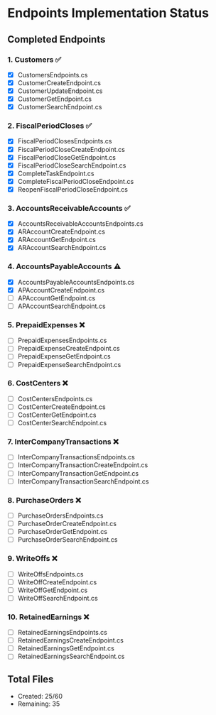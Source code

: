 # Endpoints Implementation Status

## Completed Endpoints

### 1. Customers ✅
- [x] CustomersEndpoints.cs
- [x] CustomerCreateEndpoint.cs
- [x] CustomerUpdateEndpoint.cs
- [x] CustomerGetEndpoint.cs
- [x] CustomerSearchEndpoint.cs

### 2. FiscalPeriodCloses ✅
- [x] FiscalPeriodClosesEndpoints.cs
- [x] FiscalPeriodCloseCreateEndpoint.cs
- [x] FiscalPeriodCloseGetEndpoint.cs
- [x] FiscalPeriodCloseSearchEndpoint.cs
- [x] CompleteTaskEndpoint.cs
- [x] CompleteFiscalPeriodCloseEndpoint.cs
- [x] ReopenFiscalPeriodCloseEndpoint.cs

### 3. AccountsReceivableAccounts ✅
- [x] AccountsReceivableAccountsEndpoints.cs
- [x] ARAccountCreateEndpoint.cs
- [x] ARAccountGetEndpoint.cs
- [x] ARAccountSearchEndpoint.cs

### 4. AccountsPayableAccounts ⚠️
- [x] AccountsPayableAccountsEndpoints.cs
- [x] APAccountCreateEndpoint.cs
- [ ] APAccountGetEndpoint.cs
- [ ] APAccountSearchEndpoint.cs

### 5. PrepaidExpenses ❌
- [ ] PrepaidExpensesEndpoints.cs
- [ ] PrepaidExpenseCreateEndpoint.cs
- [ ] PrepaidExpenseGetEndpoint.cs
- [ ] PrepaidExpenseSearchEndpoint.cs

### 6. CostCenters ❌
- [ ] CostCentersEndpoints.cs
- [ ] CostCenterCreateEndpoint.cs
- [ ] CostCenterGetEndpoint.cs
- [ ] CostCenterSearchEndpoint.cs

### 7. InterCompanyTransactions ❌
- [ ] InterCompanyTransactionsEndpoints.cs
- [ ] InterCompanyTransactionCreateEndpoint.cs
- [ ] InterCompanyTransactionGetEndpoint.cs
- [ ] InterCompanyTransactionSearchEndpoint.cs

### 8. PurchaseOrders ❌
- [ ] PurchaseOrdersEndpoints.cs
- [ ] PurchaseOrderCreateEndpoint.cs
- [ ] PurchaseOrderGetEndpoint.cs
- [ ] PurchaseOrderSearchEndpoint.cs

### 9. WriteOffs ❌
- [ ] WriteOffsEndpoints.cs
- [ ] WriteOffCreateEndpoint.cs
- [ ] WriteOffGetEndpoint.cs
- [ ] WriteOffSearchEndpoint.cs

### 10. RetainedEarnings ❌
- [ ] RetainedEarningsEndpoints.cs
- [ ] RetainedEarningsCreateEndpoint.cs
- [ ] RetainedEarningsGetEndpoint.cs
- [ ] RetainedEarningsSearchEndpoint.cs

## Total Files
- Created: 25/60
- Remaining: 35

